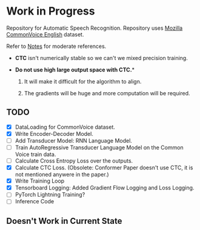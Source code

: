 # Work in Progress

Repository for Automatic Speech Recognition. Repository uses [Mozilla CommonVoice English](https://commonvoice.mozilla.org/) dataset.

Refer to [Notes](https://github.com/0x18katyan/Notes/tree/master/Speech%20Recognition) for moderate references.

- **CTC** isn't numerically stable so we can't we mixed precision training.

- **Do not use high large output space with CTC.***

    1. It will make it difficult for the algorithm to align.

    2. The gradients will be huge and more computation will be required.

## TODO

- [x] DataLoading for CommonVoice dataset.
- [x] Write Encoder-Decoder Model.
- [ ] Add Transducer Model: RNN Language Model.
- [ ] Train AutoRegressive Transducer Language Model on the Common Voice train data.
- [ ] Calculate Cross Entropy Loss over the outputs.
- [x] Calculate CTC Loss. (Obsolete: Conformer Paper doesn't use CTC, it is not mentioned anywere in the paper.)
- [x] Write Training Loop
- [x] Tensorboard Logging: Added Gradient Flow Logging and Loss Logging. 
- [ ] PyTorch Lightning Training?
- [ ] Inference Code

## **Doesn't Work in Current State**
